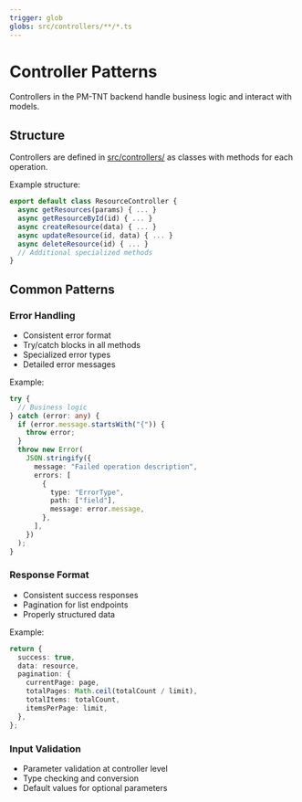 ```yaml
---
trigger: glob
globs: src/controllers/**/*.ts
---
```


# Controller Patterns

Controllers in the PM-TNT backend handle business logic and interact with models.

## Structure

Controllers are defined in [src/controllers/](mdc:pmtnt/src/controllers) as classes with methods for each operation.

Example structure:

```typescript
export default class ResourceController {
  async getResources(params) { ... }
  async getResourceById(id) { ... }
  async createResource(data) { ... }
  async updateResource(id, data) { ... }
  async deleteResource(id) { ... }
  // Additional specialized methods
}
```

## Common Patterns

### Error Handling

- Consistent error format
- Try/catch blocks in all methods
- Specialized error types
- Detailed error messages

Example:

```typescript
try {
  // Business logic
} catch (error: any) {
  if (error.message.startsWith("{")) {
    throw error;
  }
  throw new Error(
    JSON.stringify({
      message: "Failed operation description",
      errors: [
        {
          type: "ErrorType",
          path: ["field"],
          message: error.message,
        },
      ],
    })
  );
}
```

### Response Format

- Consistent success responses
- Pagination for list endpoints
- Properly structured data

Example:

```typescript
return {
  success: true,
  data: resource,
  pagination: {
    currentPage: page,
    totalPages: Math.ceil(totalCount / limit),
    totalItems: totalCount,
    itemsPerPage: limit,
  },
};
```

### Input Validation

- Parameter validation at controller level
- Type checking and conversion
- Default values for optional parameters
